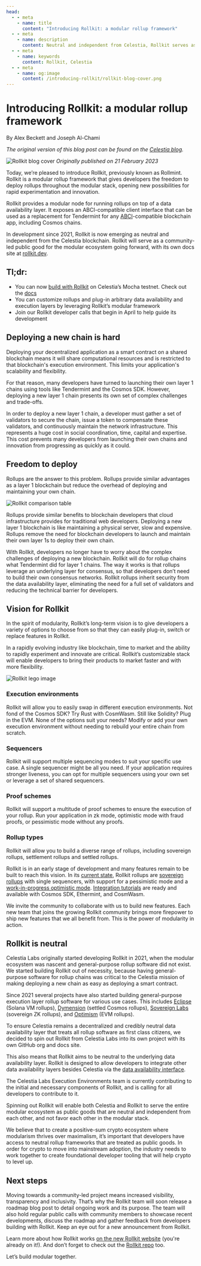 ```yaml
---
head:
  - - meta
    - name: title
      content: "Introducing Rollkit: a modular rollup framework"
  - - meta
    - name: description
      content: Neutral and independent from Celestia, Rollkit serves as a community-led public good that empowers developers with the freedom to deploy throughout the modular stack and accelerate innovation
  - - meta
    - name: keywords
      content: Rollkit, Celestia
  - - meta
    - name: og:image
      content: /introducing-rollkit/rollkit-blog-cover.png
---
```


# Introducing Rollkit: a modular rollup framework

By Alex Beckett and Joseph Al-Chami

_The original version of this blog post can be found on the [Celestia blog](https://blog.celestia.org/introducing-rollkit-a-modular-rollup-framework/)._

![Rollkit blog cover](/introducing-rollkit/rollkit-blog-cover.png)
_Originally published on 21 February 2023_

Today, we’re pleased to introduce Rollkit, previously known as Rollmint. Rollkit is a modular rollup framework that gives developers the freedom to deploy rollups throughout the modular stack, opening new possibilities for rapid experimentation and innovation.

Rollkit provides a modular node for running rollups on top of a data availability layer. It exposes an ABCI-compatible client interface that can be used as a replacement for Tendermint for any [ABCI](https://github.com/informalsystems/tendermint/tree/main/abci)-compatible blockchain app, including Cosmos chains.

In development since 2021, Rollkit is now emerging as neutral and independent from the Celestia blockchain. Rollkit will serve as a community-led public good for the modular ecosystem going forward, with its own docs site at [rollkit.dev](/).

## Tl;dr:

- You can now [build with Rollkit](/) on Celestia’s Mocha testnet. Check out the [docs](/)
- You can customize rollups and plug-in arbitrary data availability and execution layers by leveraging Rollkit’s modular framework
- Join our Rollkit developer calls that begin in April to help guide its development

## Deploying a new chain is hard

Deploying your decentralized application as a smart contract on a shared blockchain means it will share computational resources and is restricted to that blockchain's execution environment. This limits your application's scalability and flexibility.

For that reason, many developers have turned to launching their own layer 1 chains using tools like Tendermint and the Cosmos SDK. However, deploying a new layer 1 chain presents its own set of complex challenges and trade-offs.

In order to deploy a new layer 1 chain, a developer must gather a set of validators to secure the chain, issue a token to compensate these validators, and continuously maintain the network infrastructure. This represents a huge cost in social coordination, time, capital and expertise. This cost prevents many developers from launching their own chains and innovation from progressing as quickly as it could.

## Freedom to deploy

Rollups are the answer to this problem. Rollups provide similar advantages as a layer 1 blockchain but reduce the overhead of deploying and maintaining your own chain.

![Rollkit comparison table](/introducing-rollkit/comparison-table.png)

Rollups provide similar benefits to blockchain developers that cloud infrastructure provides for traditional web developers. Deploying a new layer 1 blockchain is like maintaining a physical server, slow and expensive. Rollups remove the need for blockchain developers to launch and maintain their own layer 1s to deploy their own chain.

With Rollkit, developers no longer have to worry about the complex challenges of deploying a new blockchain. Rollkit will do for rollup chains what Tendermint did for layer 1 chains. The way it works is that rollups leverage an underlying layer for consensus, so that developers don’t need to build their own consensus networks. Rollkit rollups inherit security from the data availability layer, eliminating the need for a full set of validators and reducing the technical barrier for developers.

## Vision for Rollkit

In the spirit of modularity, Rollkit’s long-term vision is to give developers a variety of options to choose from so that they can easily plug-in, switch or replace features in Rollkit.

In a rapidly evolving industry like blockchain, time to market and the ability to rapidly experiment and innovate are critical. Rollkit’s customizable stack will enable developers to bring their products to market faster and with more flexibility.

![Rollkit lego image](/introducing-rollkit/rollkit-lego.png)

### Execution environments

Rollkit will allow you to easily swap in different execution environments. Not fond of the Cosmos SDK? Try Rust with CosmWasm. Still like Solidity? Plug in the EVM. None of the options suit your needs? Modify or add your own execution environment without needing to rebuild your entire chain from scratch.

### Sequencers

Rollkit will support multiple sequencing modes to suit your specific use case. A single sequencer might be all you need. If your application requires stronger liveness, you can opt for multiple sequencers using your own set or leverage a set of shared sequencers.

### Proof schemes

Rollkit will support a multitude of proof schemes to ensure the execution of your rollup. Run your application in zk mode, optimistic mode with fraud proofs, or pessimistic mode without any proofs.

### Rollup types

Rollkit will allow you to build a diverse range of rollups, including sovereign rollups, settlement rollups and settled rollups.

Rollkit is in an early stage of development and many features remain to be built to reach this vision. In its [current state](/reference/stack), Rollkit rollups are [sovereign rollups](https://blog.celestia.org/sovereign-rollup-chains) with single sequencers, with support for a pessimistic mode and a [work-in-progress optimistic mode](https://github.com/rollkit/rollkit/blob/manav/state_fraud_proofs_adr/docs/lazy-adr/adr-009-state-fraud-proofs.md). [Integration tutorials](/reference/building-with-rollkit) are ready and available with Cosmos SDK, Ethermint, and CosmWasm.

We invite the community to collaborate with us to build new features. Each new team that joins the growing Rollkit community brings more firepower to ship new features that we all benefit from. This is the power of modularity in action.

## Rollkit is neutral

Celestia Labs originally started developing Rollkit in 2021, when the modular ecosystem was nascent and general-purpose rollup software did not exist. We started building Rollkit out of necessity, because having general-purpose software for rollup chains was critical to the Celestia mission of making deploying a new chain as easy as deploying a smart contract.

Since 2021 several projects have also started building general-purpose execution layer rollup software for various use cases. This includes [Eclipse](https://twitter.com/EclipseFND) (Solana VM rollups), [Dymension](https://twitter.com/dymensionXYZ) (settled Cosmos rollups), [Sovereign Labs](https://twitter.com/sovereign_labs) (sovereign ZK rollups), and [Optimism](https://twitter.com/optimismFND) (EVM rollups).

To ensure Celestia remains a decentralized and credibly neutral data availability layer that treats all rollup software as first class citizens, we decided to spin out Rollkit from Celestia Labs into its own project with its own GitHub org and docs site.

This also means that Rollkit aims to be neutral to the underlying data availability layer. Rollkit is designed to allow developers to integrate other data availability layers besides Celestia via the [data availability interface](https://github.com/rollkit/rollkit/blob/567b9f500db8055289365ea63450cefe4b135077/da/da.go#L60).

The Celestia Labs Execution Environments team is currently contributing to the initial and necessary components of Rollkit, and is calling for all developers to contribute to it.

Spinning out Rollkit will enable both Celestia and Rollkit to serve the entire modular ecosystem as public goods that are neutral and independent from each other, and not favor each other in the modular stack.

We believe that to create a positive-sum crypto ecosystem where modularism thrives over maximalism, it’s important that developers have access to neutral rollup frameworks that are treated as public goods. In order for crypto to move into mainstream adoption, the industry needs to work together to create foundational developer tooling that will help crypto to level up.

## Next steps

Moving towards a community-led project means increased visibility, transparency and inclusivity. That’s why the Rollkit team will soon release a roadmap blog post to detail ongoing work and its purpose. The team will also hold regular public calls with community members to showcase recent developments, discuss the roadmap and gather feedback from developers building with Rollkit. Keep an eye out for a new announcement from Rollkit.

Learn more about how Rollkit works [on the new Rollkit website](/) (you're already on it!). And don’t forget to check out the [Rollkit repo](https://github.com/rollkit) too.

Let’s build modular together.

